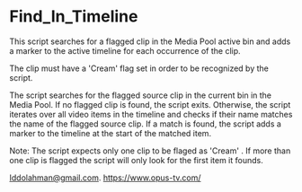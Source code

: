# Find_In_Timeline

This script searches for a flagged clip in the Media Pool active bin and adds a marker to the active timeline for each occurrence of the clip.

The clip must have a 'Cream' flag set in order to be recognized by the script.

The script searches for the flagged source clip in the current bin in the Media Pool. If no flagged clip is found, the script exits. Otherwise, the script iterates over all video items
in the timeline and checks if their name matches the name of the flagged source clip. If a match is found, the script adds a marker to the timeline at the start of the matched item.

Note:
The script expects only one clip to be flaged as 'Cream' . If more than one clip is flagged the script will only look for the first item it founds.

Iddolahman@gmail.com.
https://www.opus-tv.com/